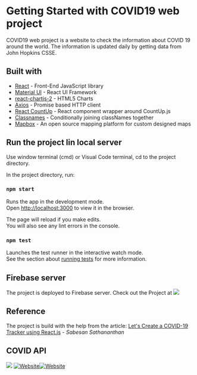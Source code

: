 # Getting Started with COVID19 web project

COVID19 web project is a website to check the information about COVID 19 around the world. The information is 
updated daily by getting data from John Hopkins CSSE. 

## Built with

- [React](https://es.reactjs.org/) - Front-End JavaScript library
- [Material UI](https://material-ui.com/) - React UI Framework
- [react-chartjs-2](https://github.com/jerairrest/react-chartjs-2) - HTML5 Charts
- [Axios](https://github.com/axios/axios) - Promise based HTTP client
- [React CountUp](https://react-countup.now.sh/) - React component wrapper around CountUp.js
- [Classnames](https://jedwatson.github.io/classnames/) - Conditionally joining classNames together
- [Mapbox](https://www.mapbox.com/) - An open source mapping platform for custom designed maps

## Run the project lin local server

Use window terminal (cmd) or Visual Code terminal, cd to the project directory.

In the project directory, run:

### `npm start`

Runs the app in the development mode.\
Open [http://localhost:3000](http://localhost:3000) to view it in the browser.

The page will reload if you make edits.\
You will also see any lint errors in the console.

### `npm test`

Launches the test runner in the interactive watch mode.\
See the section about [running tests](https://facebook.github.io/create-react-app/docs/running-tests) for more information.

## Firebase server

The project is deployed to Firebase server.
Check out the Project at <a href= "https://cpsc349-covid19-project-hn.web.app/">
<img src="https://img.shields.io/badge/firebase%20-%23039BE5.svg?&style=plastic&logo=firebase"/></a> 

## Reference

The project is build with the help from the article:
[Let's Create a COVID-19 Tracker using React.js](https://towardsdatascience.com/lets-create-a-covid-19-tracker-using-react-js-5a3a0265a633) - _Sabesan Sathananthan_

## COVID API

<a href= "https://covid19.mathdro.id/api/">
<img src="https://img.shields.io/badge/built%20with-mathroid-orange"/></a> <a href= "https://covidtracking.com/data/api"><img alt="Website" src="https://img.shields.io/website?label=build%20with&up_color=orange&up_message=dataAPI&url=https%3A%2F%2Fcovidtracking.com%2Fdata%2Fapi"></a><a href= "https://developers.google.com/public-data/docs/canonical/countries_csv"><img alt="Website" src="https://img.shields.io/website?label=Google&logo=Google&up_color=orange&up_message=countries.json&url=https%3A%2F%2Fdevelopers.google.com%2Fpublic-data%2Fdocs%2Fcanonical%2Fcountries_csv"></a>


